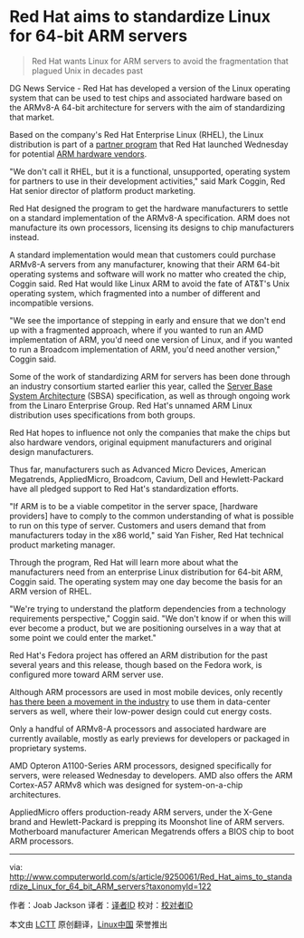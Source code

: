 Red Hat aims to standardize Linux for 64-bit ARM servers
================================================================================
> Red Hat wants Linux for ARM servers to avoid the fragmentation that plagued Unix in decades past

DG News Service - Red Hat has developed a version of the Linux operating system that can be used to test chips and associated hardware based on the ARMv8-A 64-bit architecture for servers with the aim of standardizing that market.

Based on the company's Red Hat Enterprise Linux (RHEL), the Linux distribution is part of a [partner program][1] that Red Hat launched Wednesday for potential [ARM hardware vendors][2].

"We don't call it RHEL, but it is a functional, unsupported, operating system for partners to use in their development activities," said Mark Coggin, Red Hat senior director of platform product marketing.

Red Hat designed the program to get the hardware manufacturers to settle on a standard implementation of the ARMv8-A specification. ARM does not manufacture its own processors, licensing its designs to chip manufacturers instead.

A standard implementation would mean that customers could purchase ARMv8-A servers from any manufacturer, knowing that their ARM 64-bit operating systems and software will work no matter who created the chip, Coggin said. Red Hat would like Linux ARM to avoid the fate of AT&T's Unix operating system, which fragmented into a number of different and incompatible versions.

"We see the importance of stepping in early and ensure that we don't end up with a fragmented approach, where if you wanted to run an AMD implementation of ARM, you'd need one version of Linux, and if you wanted to run a Broadcom implementation of ARM, you'd need another version," Coggin said.

Some of the work of standardizing ARM for servers has been done through an industry consortium started earlier this year, called the [Server Base System Architecture][3] (SBSA) specification, as well as through ongoing work from the Linaro Enterprise Group. Red Hat's unnamed ARM Linux distribution uses specifications from both groups.

Red Hat hopes to influence not only the companies that make the chips but also hardware vendors, original equipment manufacturers and original design manufacturers.

Thus far, manufacturers such as Advanced Micro Devices, American Megatrends, AppliedMicro, Broadcom, Cavium, Dell and Hewlett-Packard have all pledged support to Red Hat's standardization efforts.

"If ARM is to be a viable competitor in the server space, [hardware providers] have to comply to the common understanding of what is possible to run on this type of server. Customers and users demand that from manufacturers today in the x86 world," said Yan Fisher, Red Hat technical product marketing manager.

Through the program, Red Hat will learn more about what the manufacturers need from an enterprise Linux distribution for 64-bit ARM, Coggin said. The operating system may one day become the basis for an ARM version of RHEL.

"We're trying to understand the platform dependencies from a technology requirements perspective," Coggin said. "We don't know if or when this will ever become a product, but we are positioning ourselves in a way that at some point we could enter the market."

Red Hat's Fedora project has offered an ARM distribution for the past several years and this release, though based on the Fedora work, is configured more toward ARM server use.

Although ARM processors are used in most mobile devices, only recently [has there been a movement in the industry][4] to use them in data-center servers as well, where their low-power design could cut energy costs.

Only a handful of ARMv8-A processors and associated hardware are currently available, mostly as early previews for developers or packaged in proprietary systems.

AMD Opteron A1100-Series ARM processors, designed specifically for servers, were released Wednesday to developers. AMD also offers the ARM Cortex-A57 ARMv8 which was designed for system-on-a-chip architectures.

AppliedMicro offers production-ready ARM servers, under the X-Gene brand and Hewlett-Packard is prepping its Moonshot line of ARM servers. Motherboard manufacturer American Megatrends offers a BIOS chip to boot ARM processors.

--------------------------------------------------------------------------------

via: http://www.computerworld.com/s/article/9250061/Red_Hat_aims_to_standardize_Linux_for_64_bit_ARM_servers?taxonomyId=122

作者：Joab Jackson
译者：[译者ID](https://github.com/译者ID)
校对：[校对者ID](https://github.com/校对者ID)

本文由 [LCTT](https://github.com/LCTT/TranslateProject) 原创翻译，[Linux中国](http://linux.cn/) 荣誉推出

[1]:http://connect.redhat.com/early-access-programs/red-hat-and-64-bit-arm-ecosystem
[2]:https://engage.redhat.com/arm-s-201407291033
[3]:http://infocenter.arm.com/help/index.jsp?topic=/com.arm.doc.den0029/index.html
[4]:http://www.networkworld.com/article/2171235/servers/arm-servers-with-64-bit-calxeda-chips-to-ship-next-year.html